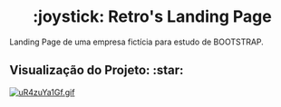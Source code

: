 <h1 align="center"> :joystick: Retro's Landing Page </h1>
<p align="justify"> Landing Page de uma empresa fictícia para estudo de BOOTSTRAP. </p>

<h2> Visualização do Projeto: :star: </h2>
<a href="https://gifyu.com/image/STFio"><img src="https://s4.gifyu.com/images/uR4zuYa1Gf.gif" alt="uR4zuYa1Gf.gif" border="0" /></a>
